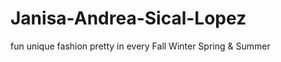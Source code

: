 Janisa-Andrea-Sical-Lopez
=========================

fun unique fashion pretty in every Fall Winter Spring &amp; Summer